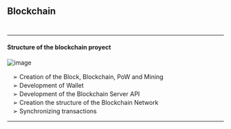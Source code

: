 ## Blockchain</br></br>
---

 <h4>Structure of the blockchain proyect</h4>
 
 ![image](https://user-images.githubusercontent.com/64023919/177795941-65e41002-8f28-4175-bd39-a9eac569bad6.png)


ㅤ➢ Creation of the Block, Blockchain, PoW and Mining </br>
ㅤ➢ Development of Wallet </br>
ㅤ➢ Development of the Blockchain Server API</br>
ㅤ➢ Creation the structure of the Blockchain Network </br>
ㅤ➢ Synchronizing transactions </br>

---
